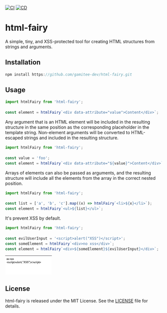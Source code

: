 [![CI](https://github.com/gamitee-dev/html-fairy/actions/workflows/linter.yml/badge.svg)](https://github.com/gamitee-dev/html-fairy/actions/workflows/linter.yml) [![CD](https://github.com/gamitee-dev/html-fairy/actions/workflows/deploy.yml/badge.svg)](https://github.com/gamitee-dev/html-fairy/actions/workflows/deploy.yml)

# html-fairy
A simple, tiny, and XSS-protected tool for creating HTML structures from strings and arguments.

## Installation
``` js
npm install https://github.com/gamitee-dev/html-fairy.git
```

## Usage
``` js
import htmlFairy from 'html-fairy';

const element = htmlFairy`<div data-attribute="value">Content</div>`;
```

Any argument that is an HTML element will be included in the resulting structure in the same position as the corresponding placeholder in the template string. Non-element arguments will be converted to HTML-escaped strings and included in the resulting structure.

``` js
import htmlFairy from 'html-fairy';

const value = 'foo';
const element = htmlFairy`<div data-attribute="${value}">Content</div>`;
```
Arrays of elements can also be passed as arguments, and the resulting structure will include all the elements from the array in the correct nested position.

``` js
import htmlFairy from 'html-fairy';

const list = ['a', 'b', 'c'].map((x) => htmlFairy`<li>${x}</li>`);
const element = htmlFairy`<ul>${list}</ul>`;
```
It's prevent XSS by default.

``` js
import htmlFairy from 'html-fairy';

const evilUserInput = '<script>alert("XSS")</script>';
const someElement = htmlFairy`<div>no xss</div>`;
const element = htmlFairy`<div>${someElement}${evilUserInput}</div>`;
```
<img src="./resources/print-screen-no-xss.jpeg" alt="no-xss" width="150"/>


## License
html-fairy is released under the MIT License. See the [LICENSE](./LICENCE) file for details.



